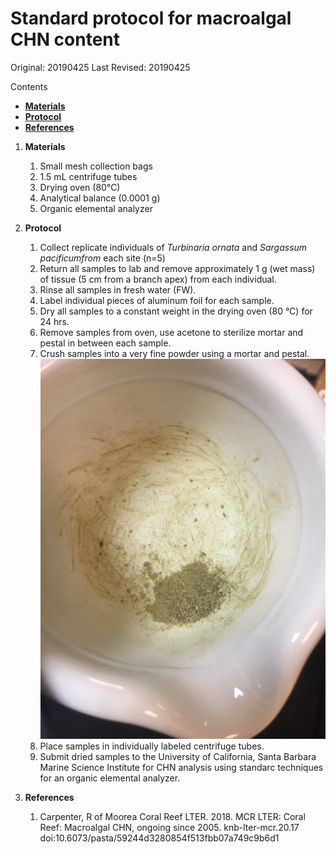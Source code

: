 # Standard protocol for macroalgal CHN content

Original: 20190425
Last Revised: 20190425

Contents
- [**Materials**](#Materials)  
- [**Protocol**](#Protocol)
- [**References**](#References)
 
1. <a name="Materials"></a> **Materials**
    1.  Small mesh collection bags
    1.  1.5 mL centrifuge tubes
    1.  Drying oven (80°C)
    1.  Analytical balance (0.0001 g)
    1.  Organic elemental analyzer 

2. <a name="Protocol"></a> **Protocol**

    1.  Collect replicate individuals of *Turbinaria ornata* and *Sargassum pacificumfrom* each site (n=5)
    1.  Return all samples to lab and remove approximately 1 g (wet mass) of tissue (5 cm from a branch apex) from each individual.
    1.  Rinse all samples in fresh water (FW).
    1.  Label individual pieces of aluminum foil for each sample.
    1.  Dry all samples to a constant weight in the drying oven (80 °C) for 24 hrs.
    1.  Remove samples from oven, use acetone to sterilize mortar and pestal in between each sample.
    1.  Crush samples into a very fine powder using a mortar and pestal. 
    ![Example of finely crushed algae](https://github.com/SilbigerLab/Protocols/blob/master/Environmental_Parameter_Protocols/Images/algae.png)
    1.  Place samples in individually labeled centrifuge tubes. 
    1.  Submit dried samples to the University of California, Santa Barbara Marine Science Institute for CHN analysis using standarc techniques for an organic elemental analyzer.

3. <a name="References"></a> **References**

    1.  Carpenter, R of Moorea Coral Reef LTER. 2018. MCR LTER: Coral Reef: Macroalgal CHN, ongoing since 2005. knb-lter-mcr.20.17 doi:10.6073/pasta/59244d3280854f513fbb07a749c9b6d1












	  
   

















